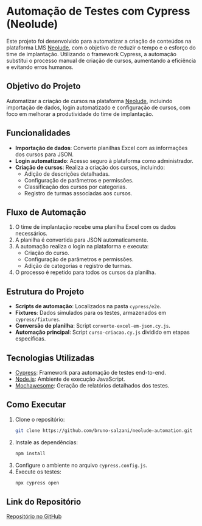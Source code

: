 # Automação de Testes com Cypress (Neolude)

Este projeto foi desenvolvido para automatizar a criação de conteúdos na plataforma LMS [Neolude](https://inspand.com.br/plataforma-de-aprendizagem/), com o objetivo de reduzir o tempo e o esforço do time de implantação. Utilizando o framework Cypress, a automação substitui o processo manual de criação de cursos, aumentando a eficiência e evitando erros humanos.

## Objetivo do Projeto
Automatizar a criação de cursos na plataforma [Neolude](https://inspand.com.br/plataforma-de-aprendizagem/), incluindo importação de dados, login automatizado e configuração de cursos, com foco em melhorar a produtividade do time de implantação.

## Funcionalidades

- **Importação de dados**: Converte planilhas Excel com as informações dos cursos para JSON.
- **Login automatizado**: Acesso seguro à plataforma como administrador.
- **Criação de cursos**: Realiza a criação dos cursos, incluindo:
  - Adição de descrições detalhadas.
  - Configuração de parâmetros e permissões.
  - Classificação dos cursos por categorias.
  - Registro de turmas associadas aos cursos.

## Fluxo de Automação

1. O time de implantação recebe uma planilha Excel com os dados necessários.
2. A planilha é convertida para JSON automaticamente.
3. A automação realiza o login na plataforma e executa:
   - Criação do curso.
   - Configuração de parâmetros e permissões.
   - Adição de categorias e registro de turmas.
4. O processo é repetido para todos os cursos da planilha.

##  Estrutura do Projeto

- **Scripts de automação**: Localizados na pasta `cypress/e2e`.
- **Fixtures**: Dados simulados para os testes, armazenados em `cypress/fixtures`.
- **Conversão de planilha**: Script `converte-excel-em-json.cy.js`.
- **Automação principal**: Script `curso-criacao.cy.js` dividido em etapas específicas.

## Tecnologias Utilizadas

- [Cypress](https://www.cypress.io/): Framework para automação de testes end-to-end.
- [Node.js](https://nodejs.org/): Ambiente de execução JavaScript.
- [Mochawesome](https://github.com/adamgruber/mochawesome): Geração de relatórios detalhados dos testes.

## Como Executar

1. Clone o repositório:
   ```bash
   git clone https://github.com/bruno-salzani/neolude-automation.git
   ```
2. Instale as dependências:
   ```bash
   npm install
   ```
3. Configure o ambiente no arquivo `cypress.config.js`.
4. Execute os testes:
   ```bash
   npx cypress open
   ```

## Link do Repositório

[Repositório no GitHub](https://github.com/bruno-salzani/neolude-automation)
